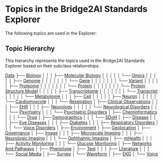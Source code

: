 # Topics in the Bridge2AI Standards Explorer

The following topics are used in the Explorer:

## Topic Hierarchy

This hierarchy represents the topics used in the Bridge2AI Standards Explorer based on their subclass relationships:


[Data](topics/Data.markdown)
├── [Biology](topics/Biology.markdown)
│   │
│   ├── [Molecular Biology](topics/MolecularBiology.markdown)
│   │   │
│   │   └── [Omics](topics/Omics.markdown)
│   │       │
│   │       ├── [Genome](topics/Genome.markdown)
│   │       │   │
│   │       │   └── [Gene](topics/Gene.markdown)
│   │       │       │
│   │       │       └── [Variant](topics/Variant.markdown)
│   │       │
│   │       ├── [Proteome](topics/Proteome.markdown)
│   │       │   │
│   │       │   └── [Protein](topics/Protein.markdown)
│   │       │       │
│   │       │       └── [Protein Structure Model](topics/ProteinStructureModel.markdown)
│   │       │
│   │       ├── [Transcriptome](topics/Transcriptome.markdown)
│   │       │   │
│   │       │   └── [Transcript](topics/Transcript.markdown)
│   │       │
│   │       └── [Metabolome](topics/Metabolome.markdown)
│   │
│   ├── [Cell](topics/Cell.markdown)
│   │   │
│   │   ├── [Neuron](topics/Neuron.markdown)
│   │   │
│   │   └── [Cardiomyocyte](topics/Cardiomyocyte.markdown)
│   │
│   └── [Respiration](topics/Respiration.markdown)
│
├── [Clinical Observations](topics/ClinicalObservations.markdown)
│   │
│   ├── [EHR](topics/EHR.markdown)
│   │
│   ├── [Neurology](topics/Neurology.markdown)
│   │   │
│   │   └── [Neurological Disorders](topics/NeurologicalDisorders.markdown)
│   │
│   └── [Psychiatry](topics/Psychiatry.markdown)
│       │
│       └── [Psychiatric Disorders](topics/PsychiatricDisorders.markdown)
│
├── [Cheminformatics](topics/Cheminformatics.markdown)
│   │
│   └── [Drug](topics/Drug.markdown)
│
├── [Demographics](topics/Demographics.markdown)
│   │
│   └── [SDoH](topics/SDoH.markdown)
│
├── [Disease](topics/Disease.markdown)
│   │
│   ├── [Eye Diseases](topics/EyeDiseases.markdown)
│   │
│   ├── [Diabetes](topics/Diabetes.markdown)
│   │
│   ├── [Respiratory Disorders](topics/RespiratoryDisorders.markdown)
│   │
│   └── [Voice Disorders](topics/VoiceDisorders.markdown)
│
├── [Environment](topics/Environment.markdown)
│
├── [Geolocation](topics/Geolocation.markdown)
│
├── [Governance](topics/Governance.markdown)
│
├── [Image](topics/Image.markdown)
│   │
│   ├── [Microscale Imaging](topics/MicroscaleImaging.markdown)
│   │
│   ├── [Neurologic Imaging](topics/NeurologicImaging.markdown)
│   │
│   └── [Ophthalmic Imaging](topics/OphthalmicImaging.markdown)
│
├── [mHealth](topics/mHealth.markdown)
│   │
│   ├── [Activity Monitoring](topics/ActivityMonitoring.markdown)
│   │
│   └── [Glucose Monitoring](topics/GlucoseMonitoring.markdown)
│
├── [Networks And Pathways](topics/NetworksAndPathways.markdown)
│
├── [Phenotype](topics/Phenotype.markdown)
│
├── [Text](topics/Text.markdown)
│   │
│   ├── [Literature](topics/Literature.markdown)
│   │
│   └── [Social Media](topics/SocialMedia.markdown)
│
├── [Survey](topics/Survey.markdown)
│
└── [Waveform](topics/Waveform.markdown)
    │
    ├── [EKG](topics/EKG.markdown)
    │
    └── [Voice](topics/Voice.markdown)
